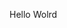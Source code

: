 Hello Wolrd

















































































































































































































































































































































































































































































































































































































































































































































































































































































































































































































































































































































































































































































































































































































































































































































































































































































































































































































































































































































































































































































































































































































































































































































































































































































































































